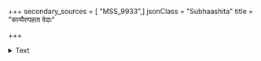 +++
secondary_sources = [ "MSS_9933",]
jsonClass = "Subhaashita"
title = "काव्यैरुपहता वेदाः"

+++

<details><summary>Text</summary>

काव्यैरुपहता वेदाः पुत्रा जामातृभिर्हताः।  
अश्वैरुपहता गावः पण्यस्त्रीभिः कुलाङ्गनाः॥
</details>
